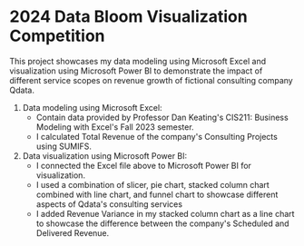 # 2024 Data Bloom Visualization Competition
This project showcases my data modeling using Microsoft Excel and visualization using Microsoft Power BI to demonstrate the impact of different service scopes on revenue growth of fictional consulting company Qdata. 
1. Data modeling using Microsoft Excel:
   - Contain data provided by Professor Dan Keating's CIS211: Business Modeling with Excel's Fall 2023 semester.
   - I calculated Total Revenue of the company's Consulting Projects using SUMIFS.
3. Data visualization using Microsoft Power BI:
   - I connected the Excel file above to Microsoft Power BI for visualization.
   - I used a combination of slicer, pie chart, stacked column chart combined with line chart, and funnel chart to showcase different aspects of Qdata's consulting services
   - I added Revenue Variance in my stacked column chart as a line chart to showcase the difference between the company's Scheduled and Delivered Revenue.

